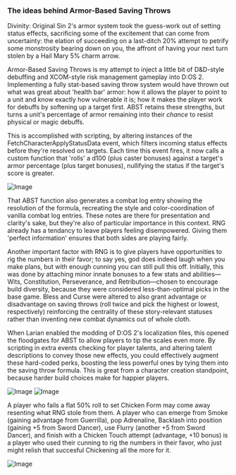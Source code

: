 ### The ideas behind Armor-Based Saving Throws

Divinity: Original Sin 2's armor system took the guess-work out of setting status effects, sacrificing some of the excitement that can come from uncertainty: the elation of succeeding on a last-ditch 20% attempt to petrify some monstrosity bearing down on you, the affront of having your next turn stolen by a Hail Mary 5% charm arrow.

Armor-Based Saving Throws is my attempt to inject a little bit of D&D-style debuffing and XCOM-style risk management gameplay into D:OS 2. Implementing a fully stat-based saving throw system would have thrown out what was great about 'health bar' armor: how it allows the player to point to a unit and know exactly how vulnerable it is; how it makes the player work for debuffs by softening up a target first. ABST retains these strengths, but turns a unit's percentage of armor remaining into their _chance_ to resist physical or magic debuffs. 

This is accomplished with scripting, by altering instances of the FetchCharacterApplyStatusData event, which filters incoming status effects before they're resolved on targets. Each time this event fires, it now calls a custom function that 'rolls' a d100 (plus caster bonuses) against a target's armor percentage (plus target bonuses), nullifying the status if the target's score is greater.

![Image](https://i.imgur.com/LREhPza.jpg)

That ABST function also generates a combat log entry showing the resolution of the formula, recreating the style and color-coordination of vanilla combat log entries. These notes are there for presentation and clarity's sake, but they're also of particular importance in this context. RNG already has a tendancy to leave players feeling disempowered. Giving them 'perfect information' ensures that both sides are playing fairly.

Another important factor with RNG is to give players have opportunities to rig the numbers in their favor; to say yes, god does indeed laugh when you make plans, but with enough cunning you can still pull this off. Initially, this was done by attaching minor innate bonuses to a few stats and abilities—Wits, Constitution, Perseverance, and Retribution—chosen to encourage build diversity, because they were considered less-than-optimal picks in the base game. Bless and Curse were altered to also grant advantage or disadvantage on saving throws (roll twice and pick the highest or lowest, respectively) reinforcing the centrality of these story-relevant statuses rather than inventing new combat dynamics out of whole cloth.

When Larian enabled the modding of D:OS 2's localization files, this opened the floodgates for ABST to allow players to tip the scales even more. By scripting in extra events checking for player talents, and altering talent descriptions to convey those new effects, you could effectively augment these hard-coded perks, boosting the less powerful ones by tying them into the saving throw formula. This is great from a character creation standpoint, because harder build choices make for happier players.

![Image](https://i.imgur.com/0UVQHHi.jpg)
![Image](https://i.imgur.com/xn2iCVZ.jpg)

A player who fails a flat 50% roll to set Chicken Form may come away resenting what RNG stole from them. A player who can emerge from Smoke (gaining advantage from Guerrilla), pop Adrenaline, Backlash into position (gaining +5 from Sword Dancer), use Flurry (another +5 from Sword Dancer), and finish with a Chicken Touch attempt (advantage, +10 bonus) is a player who used their cunning to rig the numbers in their favor, who just might relish that succesful Chickening all the more for it.

![Image](https://i.imgur.com/5u0llvb.jpg)
